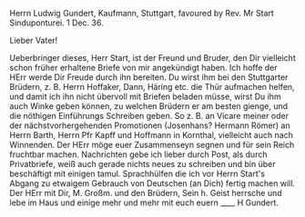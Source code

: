 Herrn Ludwig Gundert, Kaufmann, Stuttgart, favoured by Rev. Mr Start 
 Sinduponturei. 1 Dec. 36.

Lieber Vater!

Ueberbringer dieses, Herr Start, ist der Freund und Bruder, den Dir vielleicht schon früher erhaltene Briefe von mir angekündigt haben. Ich hoffe der HErr werde Dir Freude durch ihn bereiten. Du wirst ihm bei den Stuttgarter Brüdern, z. B. Herrn Hoffaker, Dann, Häring etc. die Thür aufmachen helfen, und damit ich ihn nicht übervoll mit Briefen beladen müsse, wirst Du ihm auch Winke geben können, zu welchen Brüdern er am besten gienge, und die nöthigen Einführungs Schreiben geben. So z. B. an Vicare meiner oder der nächstvorhergehenden Promotionen (Josenhans? Hermann Römer) an Herrn Barth, Herrn Pfr Kapff und Hoffmann in Kornthal, vielleicht auch nach Winnenden. Der HErr möge euer Zusammenseyn segnen und für sein Reich fruchtbar machen. Nachrichten gebe ich lieber durch Post, als durch Privatbriefe, weiß auch gerade nichts neues zu schreiben und bin über beschäftigt mit einigen tamul. Sprachhülfen die ich vor Herrn Start's Abgang zu etwaigem Gebrauch von Deutschen (an Dich) fertig machen will. Der HErr mit Dir, M. Großm. und den Brüdern, Sein h. Geist herrsche und lebe im Haus und einige mehr und mehr mit euch euern ____ H Gundert.

